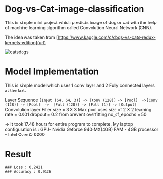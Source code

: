 # Dog-vs-Cat-image-classification
This is simple mini project which predicts image of dog or cat with the help of machine learning algorithm called Convolution Neural Network (CNN).

The idea was taken from [https://www.kaggle.com/c/dogs-vs-cats-redux-kernels-edition](url)

![catsdogs](https://user-images.githubusercontent.com/37996516/38716131-b5dda1aa-3efc-11e8-8d01-57740370809f.jpg)

# Model Implementation

This is simple model which uses 1 conv layer and 2 Fully connected layers at the last.
 
Layer Sequence
`
[Input (64, 64, 3)] -> [Conv (128)] -> [Pool]  ->[Conv (128)] -> [Pool]  ->  [Full (128)] -> [Full (1)] -> [Output]
`
Convolution layer Filter size = 3 X 3
Max pool uses size of 2 X 2
learning rate = 0.001 
dropout = 0.2 from prevent overfitting
no_of_epochs = 50

-> It took 17.48 hours for entire program to complete. My laptop configuration is :
GPU- Nvidia Geforce 940-MX(4GB)
RAM - 4GB
processor - Intel Core i5 6200

# Result
```
### Loss : 0.2421 
### Accuracy : 0.9126 

```

